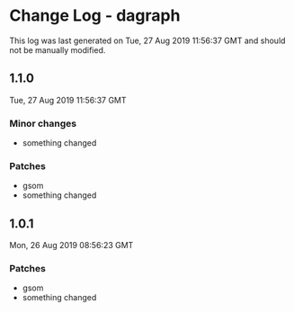 # Change Log - dagraph

This log was last generated on Tue, 27 Aug 2019 11:56:37 GMT and should not be manually modified.

## 1.1.0
Tue, 27 Aug 2019 11:56:37 GMT

### Minor changes

- something changed

### Patches

- gsom
- something changed

## 1.0.1
Mon, 26 Aug 2019 08:56:23 GMT

### Patches

- gsom
- something changed

